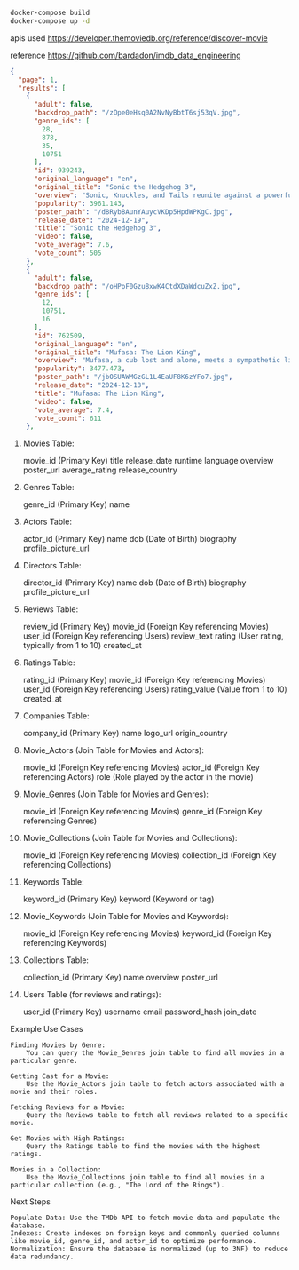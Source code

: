 

```bash
docker-compose build
docker-compose up -d
```

apis used 
https://developer.themoviedb.org/reference/discover-movie

reference
https://github.com/bardadon/imdb_data_engineering


```json
{
  "page": 1,
  "results": [
    {
      "adult": false,
      "backdrop_path": "/zOpe0eHsq0A2NvNyBbtT6sj53qV.jpg",
      "genre_ids": [
        28,
        878,
        35,
        10751
      ],
      "id": 939243,
      "original_language": "en",
      "original_title": "Sonic the Hedgehog 3",
      "overview": "Sonic, Knuckles, and Tails reunite against a powerful new adversary, Shadow, a mysterious villain with powers unlike anything they have faced before. With their abilities outmatched in every way, Team Sonic must seek out an unlikely alliance in hopes of stopping Shadow and protecting the planet.",
      "popularity": 3961.143,
      "poster_path": "/d8Ryb8AunYAuycVKDp5HpdWPKgC.jpg",
      "release_date": "2024-12-19",
      "title": "Sonic the Hedgehog 3",
      "video": false,
      "vote_average": 7.6,
      "vote_count": 505
    },
    {
      "adult": false,
      "backdrop_path": "/oHPoF0Gzu8xwK4CtdXDaWdcuZxZ.jpg",
      "genre_ids": [
        12,
        10751,
        16
      ],
      "id": 762509,
      "original_language": "en",
      "original_title": "Mufasa: The Lion King",
      "overview": "Mufasa, a cub lost and alone, meets a sympathetic lion named Taka, the heir to a royal bloodline. The chance meeting sets in motion an expansive journey of a group of misfits searching for their destiny.",
      "popularity": 3477.473,
      "poster_path": "/jbOSUAWMGzGL1L4EaUF8K6zYFo7.jpg",
      "release_date": "2024-12-18",
      "title": "Mufasa: The Lion King",
      "video": false,
      "vote_average": 7.4,
      "vote_count": 611
    },
```


1. Movies Table:

    movie_id (Primary Key)
    title
    release_date
    runtime
    language
    overview
    poster_url
    average_rating
    release_country

2. Genres Table:

    genre_id (Primary Key)
    name

3. Actors Table:

    actor_id (Primary Key)
    name
    dob (Date of Birth)
    biography
    profile_picture_url

4. Directors Table:

    director_id (Primary Key)
    name
    dob (Date of Birth)
    biography
    profile_picture_url

5. Reviews Table:

    review_id (Primary Key)
    movie_id (Foreign Key referencing Movies)
    user_id (Foreign Key referencing Users)
    review_text
    rating (User rating, typically from 1 to 10)
    created_at

6. Ratings Table:

    rating_id (Primary Key)
    movie_id (Foreign Key referencing Movies)
    user_id (Foreign Key referencing Users)
    rating_value (Value from 1 to 10)
    created_at

7. Companies Table:

    company_id (Primary Key)
    name
    logo_url
    origin_country

8. Movie_Actors (Join Table for Movies and Actors):

    movie_id (Foreign Key referencing Movies)
    actor_id (Foreign Key referencing Actors)
    role (Role played by the actor in the movie)

9. Movie_Genres (Join Table for Movies and Genres):

    movie_id (Foreign Key referencing Movies)
    genre_id (Foreign Key referencing Genres)

10. Movie_Collections (Join Table for Movies and Collections):

    movie_id (Foreign Key referencing Movies)
    collection_id (Foreign Key referencing Collections)

11. Keywords Table:

    keyword_id (Primary Key)
    keyword (Keyword or tag)

12. Movie_Keywords (Join Table for Movies and Keywords):

    movie_id (Foreign Key referencing Movies)
    keyword_id (Foreign Key referencing Keywords)

13. Collections Table:

    collection_id (Primary Key)
    name
    overview
    poster_url

14. Users Table (for reviews and ratings):

    user_id (Primary Key)
    username
    email
    password_hash
    join_date


Example Use Cases

    Finding Movies by Genre:
        You can query the Movie_Genres join table to find all movies in a particular genre.

    Getting Cast for a Movie:
        Use the Movie_Actors join table to fetch actors associated with a movie and their roles.

    Fetching Reviews for a Movie:
        Query the Reviews table to fetch all reviews related to a specific movie.

    Get Movies with High Ratings:
        Query the Ratings table to find the movies with the highest ratings.

    Movies in a Collection:
        Use the Movie_Collections join table to find all movies in a particular collection (e.g., "The Lord of the Rings").

Next Steps

    Populate Data: Use the TMDb API to fetch movie data and populate the database.
    Indexes: Create indexes on foreign keys and commonly queried columns like movie_id, genre_id, and actor_id to optimize performance.
    Normalization: Ensure the database is normalized (up to 3NF) to reduce data redundancy.